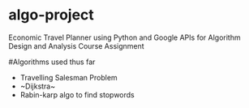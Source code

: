 # algo-project
Economic Travel Planner using Python and Google APIs for Algorithm Design and Analysis Course Assignment

#Algorithms used thus far

* Travelling Salesman Problem
* ~Dijkstra~
* Rabin-karp algo to find stopwords

